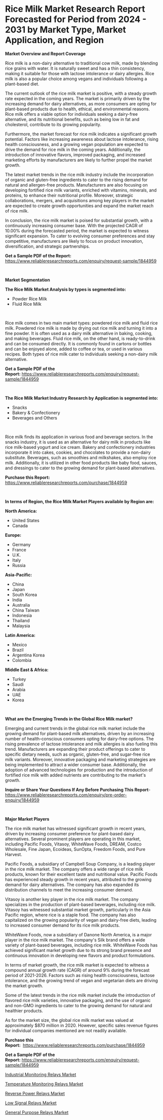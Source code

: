 <p><h1>Rice Milk Market Research Report Forecasted for Period from 2024 -  2031 by Market Type, Market Application, and Region</h1></p><p><strong>Market Overview and Report Coverage</strong></p>
<p><p>Rice milk is a non-dairy alternative to traditional cow milk, made by blending rice grains with water. It is naturally sweet and has a thin consistency, making it suitable for those with lactose intolerance or dairy allergies. Rice milk is also a popular choice among vegans and individuals following a plant-based diet.</p><p>The current outlook of the rice milk market is positive, with a steady growth rate expected in the coming years. The market is primarily driven by the increasing demand for dairy alternatives, as more consumers are opting for plant-based products due to health, ethical, and environmental reasons. Rice milk offers a viable option for individuals seeking a dairy-free alternative, and its nutritional benefits, such as being low in fat and cholesterol, contribute to its growing popularity.</p><p>Furthermore, the market forecast for rice milk indicates a significant growth potential. Factors like increasing awareness about lactose intolerance, rising health consciousness, and a growing vegan population are expected to drive the demand for rice milk in the coming years. Additionally, the introduction of innovative flavors, improved packaging, and increased marketing efforts by manufacturers are likely to further propel the market growth.</p><p>The latest market trends in the rice milk industry include the incorporation of organic and gluten-free ingredients to cater to the rising demand for natural and allergen-free products. Manufacturers are also focusing on developing fortified rice milk variants, enriched with vitamins, minerals, and proteins, to enhance their nutritional profile. Moreover, strategic collaborations, mergers, and acquisitions among key players in the market are expected to create growth opportunities and expand the market reach of rice milk.</p><p>In conclusion, the rice milk market is poised for substantial growth, with a continuously increasing consumer base. With the projected CAGR of 10.00% during the forecasted period, the market is expected to witness significant expansion. To cater to evolving consumer preferences and stay competitive, manufacturers are likely to focus on product innovation, diversification, and strategic partnerships.</p></p>
<p><strong>Get a Sample PDF of the Report:</strong> <a href="https://www.reliableresearchreports.com/enquiry/request-sample/1844959">https://www.reliableresearchreports.com/enquiry/request-sample/1844959</a></p>
<p>&nbsp;</p>
<p><strong>Market Segmentation</strong></p>
<p><strong>The Rice Milk Market Analysis by types is segmented into:</strong></p>
<p><ul><li>Powder Rice Milk</li><li>Fluid Rice Milk</li></ul></p>
<p>&nbsp;</p>
<p><p>Rice milk comes in two main market types: powdered rice milk and fluid rice milk. Powdered rice milk is made by drying out rice milk and turning it into a fine powder. It is often used as a dairy milk alternative in baking, cooking, and making beverages. Fluid rice milk, on the other hand, is ready-to-drink and can be consumed directly. It is commonly found in cartons or bottles and can be enjoyed alone, added to coffee or tea, or used in various recipes. Both types of rice milk cater to individuals seeking a non-dairy milk alternative.</p></p>
<p><strong>Get a Sample PDF of the Report:</strong>&nbsp;<a href="https://www.reliableresearchreports.com/enquiry/request-sample/1844959">https://www.reliableresearchreports.com/enquiry/request-sample/1844959</a></p>
<p>&nbsp;</p>
<p><strong>The Rice Milk Market Industry Research by Application is segmented into:</strong></p>
<p><ul><li>Snacks</li><li>Bakery & Confectionery</li><li>Beverages and Others</li></ul></p>
<p>&nbsp;</p>
<p><p>Rice milk finds its application in various food and beverage sectors. In the snacks industry, it is used as an alternative for dairy milk in products like rice milk-based yogurt and ice cream. Bakery and confectionery industries incorporate it into cakes, cookies, and chocolates to provide a non-dairy substitute. Beverages, such as smoothies and milkshakes, also employ rice milk. Additionally, it is utilized in other food products like baby food, sauces, and dressings to cater to the growing demand for plant-based alternatives.</p></p>
<p><strong>Purchase this Report:</strong>&nbsp; <a href="https://www.reliableresearchreports.com/purchase/1844959">https://www.reliableresearchreports.com/purchase/1844959</a></p>
<p>&nbsp;</p>
<p><strong>In terms of Region, the Rice Milk Market Players available by Region are:</strong></p>
<p>
    <p> <strong> North America: </strong>
        <ul>
            <li>United States</li>
            <li>Canada</li>
        </ul>
        </p> 
    <p> <strong> Europe: </strong>
        <ul>
            <li>Germany</li>
            <li>France</li>
            <li>U.K.</li>
            <li>Italy</li>
            <li>Russia</li>
        </ul>
        </p> 
    <p> <strong> Asia-Pacific: </strong>
        <ul>
            <li>China</li>
            <li>Japan</li>
            <li>South Korea</li>
            <li>India</li>
            <li>Australia</li>
            <li>China Taiwan</li>
            <li>Indonesia</li>
            <li>Thailand</li>
            <li>Malaysia</li>
        </ul>
        </p> 
    <p> <strong> Latin America: </strong>
        <ul>
            <li>Mexico</li>
            <li>Brazil</li>
            <li>Argentina Korea</li>
            <li>Colombia</li>
        </ul>
        </p> 
    <p> <strong> Middle East & Africa: </strong>
        <ul>
            <li>Turkey</li>
            <li>Saudi</li>
            <li>Arabia</li>
            <li>UAE</li>
            <li>Korea</li>
        </ul>
    </p>
    </p>
<p>&nbsp;</p>
<p><strong>What are the Emerging Trends in the Global Rice Milk market?</strong></p>
<p><p>Emerging and current trends in the global rice milk market include the growing demand for plant-based milk alternatives, driven by an increasing number of health-conscious consumers opting for dairy-free options. The rising prevalence of lactose intolerance and milk allergies is also fueling this trend. Manufacturers are expanding their product offerings to cater to specific dietary needs, such as organic, gluten-free, and sugar-free rice milk variants. Moreover, innovative packaging and marketing strategies are being implemented to attract a wider consumer base. Additionally, the adoption of advanced technologies for production and the introduction of fortified rice milk with added nutrients are contributing to the market's growth.</p></p>
<p><strong>Inquire or Share Your Questions If Any Before Purchasing This Report</strong>- <a href="https://www.reliableresearchreports.com/enquiry/pre-order-enquiry/1844959">https://www.reliableresearchreports.com/enquiry/pre-order-enquiry/1844959</a></p>
<p>&nbsp;</p>
<p><strong>Major Market Players</strong></p>
<p><p>The rice milk market has witnessed significant growth in recent years, driven by increasing consumer preference for plant-based dairy alternatives. Several prominent players are operating in this market, including Pacific Foods, Vitasoy, WhiteWave Foods, DREAM, Costco Wholesale, Fine Japan, Ecoideas, SunOpta, Freedom Foods, and Pure Harvest. </p><p>Pacific Foods, a subsidiary of Campbell Soup Company, is a leading player in the rice milk market. The company offers a wide range of rice milk products, known for their excellent taste and nutritional value. Pacific Foods has experienced steady growth in recent years, attributed to the growing demand for dairy alternatives. The company has also expanded its distribution channels to meet the increasing consumer demand.</p><p>Vitasoy is another key player in the rice milk market. The company specializes in the production of plant-based beverages, including rice milk. Vitasoy has witnessed substantial market growth, particularly in the Asia Pacific region, where rice is a staple food. The company has also capitalized on the growing popularity of vegan and dairy-free diets, leading to increased consumer demand for its rice milk products.</p><p>WhiteWave Foods, now a subsidiary of Danone North America, is a major player in the rice milk market. The company's Silk brand offers a wide variety of plant-based beverages, including rice milk. WhiteWave Foods has achieved significant market growth due to its strong brand presence and continuous innovation in developing new flavors and product formulations.</p><p>In terms of market growth, the rice milk market is expected to witness a compound annual growth rate (CAGR) of around 9% during the forecast period of 2021-2026. Factors such as rising health consciousness, lactose intolerance, and the growing trend of vegan and vegetarian diets are driving the market growth.</p><p>Some of the latest trends in the rice milk market include the introduction of flavored rice milk varieties, innovative packaging, and the use of organic and non-GMO ingredients to cater to the growing demand for natural and healthier products.</p><p>As for the market size, the global rice milk market was valued at approximately $870 million in 2020. However, specific sales revenue figures for individual companies mentioned are not readily available.</p></p>
<p><strong>Purchase this Report:</strong>&nbsp;&nbsp;<a href="https://www.reliableresearchreports.com/purchase/1844959">https://www.reliableresearchreports.com/purchase/1844959</a></p>
<p></p>
<p><strong>Get a Sample PDF of the Report:</strong>&nbsp;<a href="https://www.reliableresearchreports.com/enquiry/request-sample/1844959">https://www.reliableresearchreports.com/enquiry/request-sample/1844959</a></p>
<p><p><a href="https://github.com/WillieWoodard/Market-Research-Report-List-2/blob/main/industrial-monitoring-relays-market.md">Industrial Monitoring Relays Market</a></p><p><a href="https://github.com/PeterParrish5/Market-Research-Report-List-2/blob/main/temperature-monitoring-relays-market.md">Temperature Monitoring Relays Market</a></p><p><a href="https://github.com/ChiragRp1/Market-Research-Report-List-2/blob/main/reverse-power-relays-market.md">Reverse Power Relays Market</a></p><p><a href="https://github.com/BryceTownsendr/Market-Research-Report-List-2/blob/main/low-signal-relays-market.md">Low Signal Relays Market</a></p><p><a href="https://github.com/ChiragRP21/Market-Research-Report-List-2/blob/main/general-purpose-relays-market.md">General Purpose Relays Market</a></p></p>